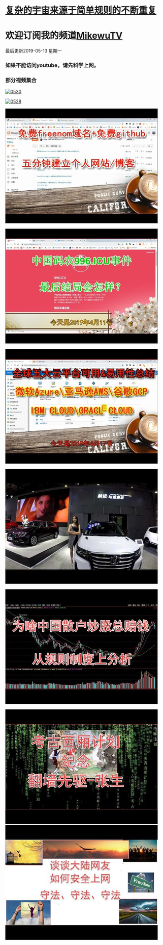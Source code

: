 




# [复杂的宇宙来源于简单规则的不断重复](https://www.youtube.com/channel/UCuTeTj6YJOC8LfX3ggCwV1Q)

# 欢迎订阅我的频道[MikewuTV](https://www.youtube.com/channel/UCuTeTj6YJOC8LfX3ggCwV1Q)


最后更新2019-05-13  星期一
### 如果不能访问youtube，请先科学上网。

### 部分视频集合
[![0530](/image/hqdefaffult0530.jpg)](https://www.youtube.com/watch?v=YqkasbrnWdU) 

[![0528](/image/hqdefaffult0528.jpg)](https://www.youtube.com/watch?v=c6xGmKg-nVE) 

[![pic](/image/hqdefaffult.jpg)](https://www.youtube.com/watch?v=lwQ3ANy0O5c) 

 [![996结局](image/6a7067.jpeg)](https://www.youtube.com/embed/NuP_iOCEocg) 

[![sanhu](/image/hqdefddault.jpg)](https://www.youtube.com/watch?v=Wyj26OsRCZY)

[![sanhu](/image/hqdefddfault.jpg)](https://www.youtube.com/watch?v=5w3pJvSk7Ek)

[![sanhu](/image/gushihult.jpg)](https://www.youtube.com/watch?v=Qi32LRFolew)







[![sanhu](/image/hqdefault2.jpg)](https://www.youtube.com/watch?v=OpO43MLHu1E)
[![sanhu](/image/hqdefault3.jpg)](https://www.youtube.com/watch?v=AOV6uZamSxo)


